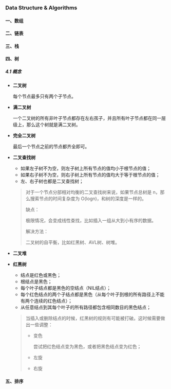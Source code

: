 ### Data Structure & Algorithms

#### 一、数组

#### 二、链表

#### 三、栈

#### 四、树

##### 4.1 概念

- **二叉树**

  每个节点最多只有两个子节点。

- **满二叉树**

  一个二叉树的所有非叶子节点都存在左右孩子，并且所有叶子节点都在同一层级上，那么这个树就是满二叉树。

- **完全二叉树**

  最后一个节点之前的节点都齐全即可。

- **二叉查找树**

  - 如果左子树不为空，则左子树上所有节点的值均小于根节点的值；
  - 如果右子树不为空，则右子树上所有节点的值均大于等于根节点的值；
  - 左、右子树也都是二叉查找树；

  > 对于一个节点分部相对均衡的二叉查找树来说，如果节点总树是 n，那么搜索节点的时间复杂度为 O(logn)，和树的深度是一样的。
  >
  > 缺点：
  >
  > 极限情况，会变成线性查找，比如插入一组从大到小有序的数据。
  >
  > 解决方法：
  >
  > 二叉树的自平衡，比如红黑树、AVL树、树堆。

- **二叉堆**

- **红黑树**

  - 结点是红色或黑色；
  - 根结点是黑色；
  - 每个叶子结点都是黑色的空结点（NIL结点）；
  - 每个红色结点的两个子结点都是黑色（从每个叶子到根的所有路径上不能有两个连续的红色结点）；
  - 从任意结点到其每个叶子的所有路径都包含相同数目的黑色结点；

  > 当插入或删除结点的时候，红黑树的规则有可能被打破。这时候需要做出一些调整：
  >
  > - 变色
  >
  >   尝试把红色结点变为黑色，或者把黑色结点变为红色；
  >
  > - 左旋
  >
  > - 右旋























#### 五、排序



